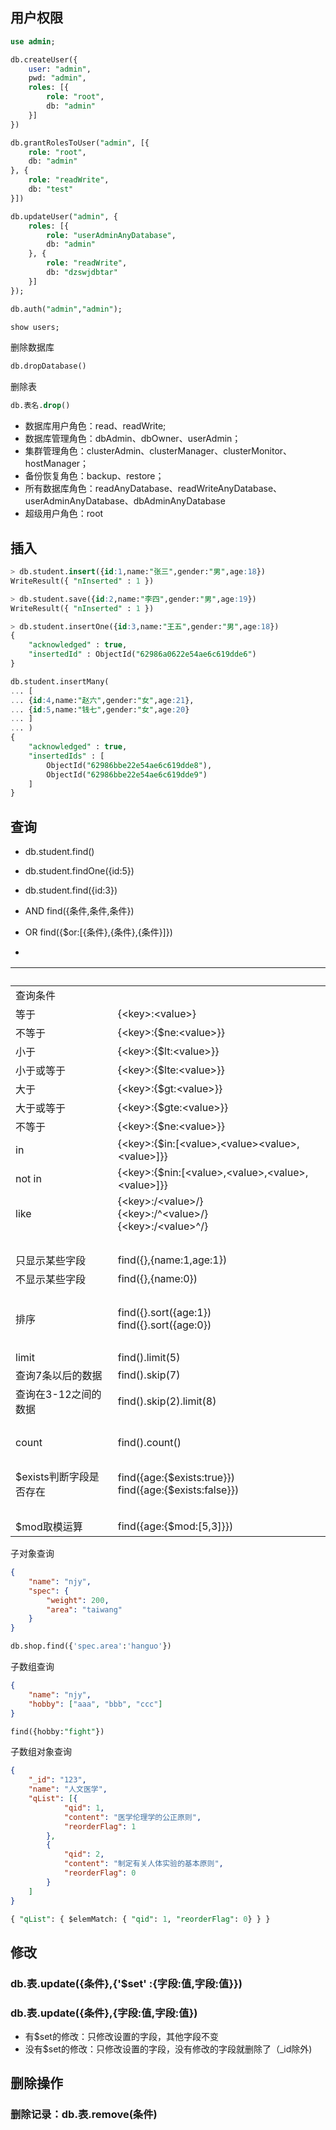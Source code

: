 ## 用户权限
~~~sql
use admin;

db.createUser({
	user: "admin",
	pwd: "admin",
	roles: [{
		role: "root",
		db: "admin"
	}]
})

db.grantRolesToUser("admin", [{
	role: "root",
	db: "admin"
}, {
	role: "readWrite",
	db: "test"
}])

db.updateUser("admin", {
	roles: [{
		role: "userAdminAnyDatabase",
		db: "admin"
	}, {
		role: "readWrite",
		db: "dzswjdbtar"
	}]
});

db.auth("admin","admin");

show users;
~~~

删除数据库
~~~sql
db.dropDatabase() 
~~~

删除表
~~~sql
db.表名.drop()
~~~

* 数据库用户角色：read、readWrite; 
* 数据库管理角色：dbAdmin、dbOwner、userAdmin；
* 集群管理角色：clusterAdmin、clusterManager、clusterMonitor、hostManager； 
* 备份恢复角色：backup、restore； 
* 所有数据库角色：readAnyDatabase、readWriteAnyDatabase、userAdminAnyDatabase、dbAdminAnyDatabase 
* 超级用户角色：root 

## 插入
~~~sql
> db.student.insert({id:1,name:"张三",gender:"男",age:18})
WriteResult({ "nInserted" : 1 })

> db.student.save({id:2,name:"李四",gender:"男",age:19})
WriteResult({ "nInserted" : 1 })

> db.student.insertOne({id:3,name:"王五",gender:"男",age:18})
{
	"acknowledged" : true,
	"insertedId" : ObjectId("62986a0622e54ae6c619dde6")
}

db.student.insertMany(
... [
... {id:4,name:"赵六",gender:"女",age:21},
... {id:5,name:"钱七",gender:"女",age:20}
... ]
... )
{
	"acknowledged" : true,
	"insertedIds" : [
		ObjectId("62986bbe22e54ae6c619dde8"),
		ObjectId("62986bbe22e54ae6c619dde9")
	]
}
~~~

## 查询

* db.student.find()
* db.student.findOne({id:5})
* db.student.find({id:3})

* AND 					find({条件,条件,条件})
* OR 						find({$or:[{条件},{条件},{条件}]})
* 
| &nbsp;        | &nbsp;        |
| ------------- | ------------- |
|查询条件|
|等于|{\<key\>:\<value\>}
|不等于|{\<key\>:{$ne:\<value\>}}
|小于|{\<key\>:{$lt:\<value\>}}
|小于或等于|{\<key\>:{$lte:\<value\>}}
|大于|{\<key>:{$gt:\<value\>}}
|大于或等于|{\<key\>:{$gte:\<value\>}}
|不等于|{\<key\>:{$ne:\<value\>}}
|in|{\<key\>:{$in:[\<value\>,\<value\>\<value\>,\<value\>]}}
|not in|{\<key\>:{$nin:[\<value\>,\<value\>,\<value\>,\<value\>]}}
|like|{\<key>:\/\<value\>\/}<br/>{\<key\>:\/\^\<value\>\/}<br/>{\<key\>:\/\<value\>\^\/}
|&nbsp;|&nbsp;
|只显示某些字段|find({},{name:1,age:1})
|不显示某些字段|find({},{name:0})
|&nbsp;|&nbsp;
|排序|find({}.sort({age:1})<br/>find({}.sort({age:0})									
|&nbsp;|&nbsp;
|limit|find().limit(5)
|查询7条以后的数据|find().skip(7)
|查询在3-12之间的数据|find().skip(2).limit(8)
|&nbsp;|&nbsp;
|count|find().count()
|&nbsp;|&nbsp;
|$exists判断字段是否存在|find({age:{$exists:true}})<br/>find({age:{$exists:false}})
|&nbsp;|&nbsp;					
|$mod取模运算|find({age:{$mod:[5,3]}})


子对象查询
~~~json
{
	"name": "njy",
	"spec": {
		"weight": 200,
		"area": "taiwang"
	}
}
~~~
~~~sql
db.shop.find({'spec.area':'hanguo'})
~~~

子数组查询
~~~json
{
	"name": "njy",
	"hobby": ["aaa", "bbb", "ccc"]
}
~~~
~~~sql	
find({hobby:"fight"})
~~~

子数组对象查询
~~~json
{
	"_id": "123",
	"name": "人文医学",
	"qList": [{
			"qid": 1,
			"content": "医学伦理学的公正原则",
			"reorderFlag": 1
		},
		{
			"qid": 2,
			"content": "制定有关人体实验的基本原则",
			"reorderFlag": 0
		}
	]
}
~~~
~~~sql		
{ "qList": { $elemMatch: { "qid": 1, "reorderFlag": 0} } }
~~~ 
 


## 修改
### db.表.update({条件},{'$set' :{字段:值,字段:值}})
### db.表.update({条件},{字段:值,字段:值}) 
* 有$set的修改：只修改设置的字段，其他字段不变
* 没有$set的修改：只修改设置的字段，没有修改的字段就删除了（_id除外)
	
## 删除操作	
### 删除记录：db.表.remove(条件)					
